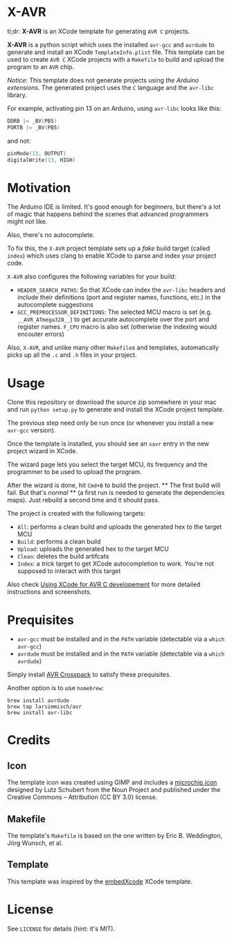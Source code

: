 X-AVR
=====

tl;dr: **X-AVR** is an XCode template for generating `AVR C` projects.

**X-AVR** is a python script which uses the installed `avr-gcc` and
`avrdude` to generate and install an XCode `TemplateInfo.plist` file.
This template can be used to create `AVR C` XCode projects with a `Makefile`
to build and upload the program to an `AVR` chip.

*Notice*: This template does not generate projects using *the Arduino extensions*.
The generated project uses the `C` language and the `avr-libc` library.

For example, activating pin 13 on an Arduino, using `avr-libc` looks like this:

```C
DDRB |= _BV(PB5)
PORTB |= _BV(PB5)
```

and not:

```C
pinMode(13, OUTPUT)
digitalWrite(13, HIGH)
```

# Motivation

The Arduino IDE is limited. It's good enough for beginners, but there's a
lot of magic that happens behind the scenes that advanced programmers
might not like.

Also, there's no autocomplete.

To fix this, the `X-AVR` project template sets up a *fake* build target
(called `index`) which uses clang to enable XCode to parse and index
your project code.

`X-AVR` also configures the following variables for your build:
* `HEADER_SEARCH_PATHS`: So that XCode can index the `avr-libc` headers and include their definitions (port and register names, functions, etc.) in the autocomplete suggestions
* `GCC_PREPROCESSOR_DEFINITIONS`: The selected MCU macro is set (e.g. `__AVR_ATmega328__`) to get accurate autocomplete over the port and register names. `F_CPU` macro is also set (otherwise the indexing would encouter errors)

Also, `X-AVR`, and unlike many other `Makefile`s and templates, automatically picks up all the `.c` and `.h` files in your project.

# Usage

Clone this repository or download the source zip somewhere in your mac and run `python setup.py` to generate and install the XCode project template.

The previous step need only be run once (or whenever you install a new `avr-gcc` version).

Once the template is installed, you should see an `xavr` entry in the new project wizard in XCode.

The wizard page lets you select the target MCU, its frequency and the programmer to be used to upload the program.

After the wizard is done, hit `Cmd+B` to build the project.
** The first build will fail. But that's *normal* ** (a first run is needed to generate the dependencies maps).
Just rebuild a second time and it should pass.

The project is created with the following targets:

* `All`: performs a clean build and uploads the generated hex to the target MCU
* `Build`: performs a clean build
* `Upload`: uploads the generated hex to the target MCU
* `Clean`: deletes the build artifcats
* `Index`: a *trick* target to get XCode autocompletion to work. You're not supposed to interact with this target

Also check [Using XCode for AVR C developement](http://jawher.me/2014/03/21/using-xcode-avr-c/) for more detailed instructions and screenshots.

# Prequisites

* `avr-gcc` must be installed and in the `PATH` variable (detectable via a `which avr-gcc`)
* `avrdude` must be installed and in the `PATH` variable (detectable via a `which avrdude`)

Simply install [AVR Crosspack](http://www.obdev.at/products/crosspack/index.html) to satisfy these prequisites.

Another option is to use `homebrew`:

```
brew install avrdude
brew tap larsimmisch/avr
brew install avr-libc
```

# Credits

## Icon

The template icon was created using GIMP and includes a [microchip icon](http://thenounproject.com/term/microchip/31537/)
designed by Lutz Schubert from the Noun Project and published under the Creative Commons – Attribution (CC BY 3.0) license.

## Makefile

The template's `Makefile` is based on the one written by Eric B. Weddington, Jörg Wunsch, et al.

## Template

This template was inspired by the [embedXcode](http://embedxcode.weebly.com/) XCode template.

# License

See `LICENSE` for details (hint: it's MIT).
